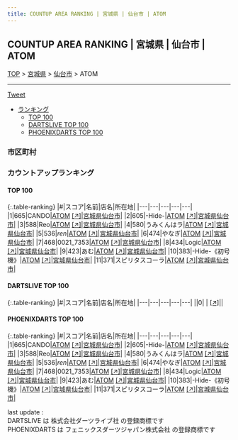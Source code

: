```yaml
---
title: COUNTUP AREA RANKING | 宮城県 | 仙台市 | ATOM
---
```

## COUNTUP AREA RANKING | 宮城県 | 仙台市 | ATOM

[TOP](/darts/rank/) > [宮城県](/darts/rank/宮城県/) > [仙台市](/darts/rank/宮城県/仙台市/) > ATOM

___

<a href="https://twitter.com/share?ref_src=twsrc%5Etfw" data-text="COUNTUP AREA RANKING | 宮城県仙台市ATOM" class="twitter-share-button" data-hashtags="DARTSLIVE,PHOENIXDARTS,darts,ダーツ" data-show-count="false">Tweet</a>

* [ランキング](#カウントアップランキング)
    * [TOP 100](#top-100)
    * [DARTSLIVE TOP 100](#dartslive-top-100)
    * [PHOENIXDARTS TOP 100](#phoenixdarts-top-100)

### 市区町村

<ul>

</ul>

### カウントアップランキング

#### TOP 100



{:.table-ranking}
|#|スコア|名前|店名|所在地|
|---|---|---|---|---|
|1|665|<span class="rank-name-pd">CANDO</span>|<a href="/darts/rank/shops/62408.html">ATOM</a> <a href="https://vs.phoenixdarts.com/jp/shop/shopDetailInfo/s_62408?s_seq=62408">[↗]</a>|<a href="/darts/rank/宮城県/仙台市">宮城県仙台市</a>|
|2|605|<span class="rank-name-pd">-Hide-</span>|<a href="/darts/rank/shops/62408.html">ATOM</a> <a href="https://vs.phoenixdarts.com/jp/shop/shopDetailInfo/s_62408?s_seq=62408">[↗]</a>|<a href="/darts/rank/宮城県/仙台市">宮城県仙台市</a>|
|3|588|<span class="rank-name-pd">Reo</span>|<a href="/darts/rank/shops/62408.html">ATOM</a> <a href="https://vs.phoenixdarts.com/jp/shop/shopDetailInfo/s_62408?s_seq=62408">[↗]</a>|<a href="/darts/rank/宮城県/仙台市">宮城県仙台市</a>|
|4|580|<span class="rank-name-pd">うみくんはラ</span>|<a href="/darts/rank/shops/62408.html">ATOM</a> <a href="https://vs.phoenixdarts.com/jp/shop/shopDetailInfo/s_62408?s_seq=62408">[↗]</a>|<a href="/darts/rank/宮城県/仙台市">宮城県仙台市</a>|
|5|536|<span class="rank-name-pd">_ren_</span>|<a href="/darts/rank/shops/62408.html">ATOM</a> <a href="https://vs.phoenixdarts.com/jp/shop/shopDetailInfo/s_62408?s_seq=62408">[↗]</a>|<a href="/darts/rank/宮城県/仙台市">宮城県仙台市</a>|
|6|474|<span class="rank-name-pd">やなぎ</span>|<a href="/darts/rank/shops/62408.html">ATOM</a> <a href="https://vs.phoenixdarts.com/jp/shop/shopDetailInfo/s_62408?s_seq=62408">[↗]</a>|<a href="/darts/rank/宮城県/仙台市">宮城県仙台市</a>|
|7|468|<span class="rank-name-pd">0021_7353</span>|<a href="/darts/rank/shops/62408.html">ATOM</a> <a href="https://vs.phoenixdarts.com/jp/shop/shopDetailInfo/s_62408?s_seq=62408">[↗]</a>|<a href="/darts/rank/宮城県/仙台市">宮城県仙台市</a>|
|8|434|<span class="rank-name-pd">Logic</span>|<a href="/darts/rank/shops/62408.html">ATOM</a> <a href="https://vs.phoenixdarts.com/jp/shop/shopDetailInfo/s_62408?s_seq=62408">[↗]</a>|<a href="/darts/rank/宮城県/仙台市">宮城県仙台市</a>|
|9|423|<span class="rank-name-pd">あむ</span>|<a href="/darts/rank/shops/62408.html">ATOM</a> <a href="https://vs.phoenixdarts.com/jp/shop/shopDetailInfo/s_62408?s_seq=62408">[↗]</a>|<a href="/darts/rank/宮城県/仙台市">宮城県仙台市</a>|
|10|383|<span class="rank-name-pd">-Hide-《初号機》</span>|<a href="/darts/rank/shops/62408.html">ATOM</a> <a href="https://vs.phoenixdarts.com/jp/shop/shopDetailInfo/s_62408?s_seq=62408">[↗]</a>|<a href="/darts/rank/宮城県/仙台市">宮城県仙台市</a>|
|11|371|<span class="rank-name-pd">スピリタスコーラ</span>|<a href="/darts/rank/shops/62408.html">ATOM</a> <a href="https://vs.phoenixdarts.com/jp/shop/shopDetailInfo/s_62408?s_seq=62408">[↗]</a>|<a href="/darts/rank/宮城県/仙台市">宮城県仙台市</a>|


#### DARTSLIVE TOP 100



{:.table-ranking}
|#|スコア|名前|店名|所在地|
|---|---|---|---|---|
||0|<span class="rank-name-dl"> </span>|<a href="/darts/rank/shops/.html"></a> <a href="">[↗]</a>|<a href="/darts/rank//"></a>|


#### PHOENIXDARTS TOP 100



{:.table-ranking}
|#|スコア|名前|店名|所在地|
|---|---|---|---|---|
|1|665|<span class="rank-name-pd">CANDO</span>|<a href="/darts/rank/shops/62408.html">ATOM</a> <a href="https://vs.phoenixdarts.com/jp/shop/shopDetailInfo/s_62408?s_seq=62408">[↗]</a>|<a href="/darts/rank/宮城県/仙台市">宮城県仙台市</a>|
|2|605|<span class="rank-name-pd">-Hide-</span>|<a href="/darts/rank/shops/62408.html">ATOM</a> <a href="https://vs.phoenixdarts.com/jp/shop/shopDetailInfo/s_62408?s_seq=62408">[↗]</a>|<a href="/darts/rank/宮城県/仙台市">宮城県仙台市</a>|
|3|588|<span class="rank-name-pd">Reo</span>|<a href="/darts/rank/shops/62408.html">ATOM</a> <a href="https://vs.phoenixdarts.com/jp/shop/shopDetailInfo/s_62408?s_seq=62408">[↗]</a>|<a href="/darts/rank/宮城県/仙台市">宮城県仙台市</a>|
|4|580|<span class="rank-name-pd">うみくんはラ</span>|<a href="/darts/rank/shops/62408.html">ATOM</a> <a href="https://vs.phoenixdarts.com/jp/shop/shopDetailInfo/s_62408?s_seq=62408">[↗]</a>|<a href="/darts/rank/宮城県/仙台市">宮城県仙台市</a>|
|5|536|<span class="rank-name-pd">_ren_</span>|<a href="/darts/rank/shops/62408.html">ATOM</a> <a href="https://vs.phoenixdarts.com/jp/shop/shopDetailInfo/s_62408?s_seq=62408">[↗]</a>|<a href="/darts/rank/宮城県/仙台市">宮城県仙台市</a>|
|6|474|<span class="rank-name-pd">やなぎ</span>|<a href="/darts/rank/shops/62408.html">ATOM</a> <a href="https://vs.phoenixdarts.com/jp/shop/shopDetailInfo/s_62408?s_seq=62408">[↗]</a>|<a href="/darts/rank/宮城県/仙台市">宮城県仙台市</a>|
|7|468|<span class="rank-name-pd">0021_7353</span>|<a href="/darts/rank/shops/62408.html">ATOM</a> <a href="https://vs.phoenixdarts.com/jp/shop/shopDetailInfo/s_62408?s_seq=62408">[↗]</a>|<a href="/darts/rank/宮城県/仙台市">宮城県仙台市</a>|
|8|434|<span class="rank-name-pd">Logic</span>|<a href="/darts/rank/shops/62408.html">ATOM</a> <a href="https://vs.phoenixdarts.com/jp/shop/shopDetailInfo/s_62408?s_seq=62408">[↗]</a>|<a href="/darts/rank/宮城県/仙台市">宮城県仙台市</a>|
|9|423|<span class="rank-name-pd">あむ</span>|<a href="/darts/rank/shops/62408.html">ATOM</a> <a href="https://vs.phoenixdarts.com/jp/shop/shopDetailInfo/s_62408?s_seq=62408">[↗]</a>|<a href="/darts/rank/宮城県/仙台市">宮城県仙台市</a>|
|10|383|<span class="rank-name-pd">-Hide-《初号機》</span>|<a href="/darts/rank/shops/62408.html">ATOM</a> <a href="https://vs.phoenixdarts.com/jp/shop/shopDetailInfo/s_62408?s_seq=62408">[↗]</a>|<a href="/darts/rank/宮城県/仙台市">宮城県仙台市</a>|
|11|371|<span class="rank-name-pd">スピリタスコーラ</span>|<a href="/darts/rank/shops/62408.html">ATOM</a> <a href="https://vs.phoenixdarts.com/jp/shop/shopDetailInfo/s_62408?s_seq=62408">[↗]</a>|<a href="/darts/rank/宮城県/仙台市">宮城県仙台市</a>|


<div class="footer border-top border-gray-light mt-5 pt-3 text-right text-gray">
    last update : <span style="font-weight: italic" id="foot_last_modified"></span><br />
    DARTSLIVE は 株式会社ダーツライブ社 の登録商標です<br />
    PHOENIXDARTS は フェニックスダーツジャパン株式会社 の登録商標です<br />
</div>

<script src="https://cdnjs.cloudflare.com/ajax/libs/jquery.tablesorter/2.31.3/js/jquery.tablesorter.min.js" integrity="sha512-qzgd5cYSZcosqpzpn7zF2ZId8f/8CHmFKZ8j7mU4OUXTNRd5g+ZHBPsgKEwoqxCtdQvExE5LprwwPAgoicguNg==" crossorigin="anonymous" referrerpolicy="no-referrer"></script>
<link rel="stylesheet" href="https://cdnjs.cloudflare.com/ajax/libs/jquery.tablesorter/2.31.3/css/theme.default.min.css" integrity="sha512-wghhOJkjQX0Lh3NSWvNKeZ0ZpNn+SPVXX1Qyc9OCaogADktxrBiBdKGDoqVUOyhStvMBmJQ8ZdMHiR3wuEq8+w==" crossorigin="anonymous" referrerpolicy="no-referrer" />
<script>
$(function() {
    $(".table-ranking").tablesorter({sortList:[[0, 0]]});
    $("#foot_last_modified").text(formatDate(new Date(document.lastModified), 'yyyy-MM-dd HH:mm:ss'));
});
</script>

<script async src="https://platform.twitter.com/widgets.js" charset="utf-8"></script>